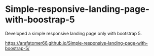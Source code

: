 # Simple-responsive-landing-page-with-boostrap-5
Developed a simple responsive landing page only with bootstrap 5.



https://arafatomer66.github.io/Simple-responsive-landing-page-with-boostrap-5/
